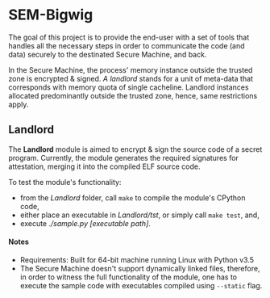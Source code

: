 # SEM-Bigwig
The goal of this project is to provide the end-user with a set of tools that handles all the necessary steps in order to communicate the code (and data) securely to the destinated Secure Machine, and back.

In the Secure Machine, the process' memory instance outside the trusted zone is encrypted & signed. *A landlord* stands for a unit of meta-data that corresponds with memory quota of single cacheline. Landlord instances allocated predominantly outside the trusted zone, hence, same restrictions apply.

## Landlord

The **Landlord** module is aimed to encrypt & sign the source code of a secret program. Currently, the module generates the required signatures for attestation, merging it into the compiled ELF source code.


To test the module's functionality:
- from the *Landlord* folder, call `make` to compile the module's CPython code,
- either place an executable in *Landlord/tst*, or simply call `make test`, and,
- execute *./sample.py [executable path]*.

#### Notes
- Requirements: Built for 64-bit machine running Linux with Python v3.5
- The Secure Machine doesn't support dynamically linked files, therefore, in order to witness the full functionality of the module, one has to execute the sample code with executables compiled using `--static` flag.
